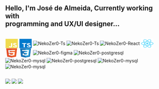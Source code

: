 ## Hello, I'm José de Almeida, Currently working  with<br>programming and UX/UI designer...

<div style="display: inline_block"><br>
  <img align="center" alt="NekoZer0-Js" height="30" width="40" src="https://raw.githubusercontent.com/devicons/devicon/master/icons/javascript/javascript-plain.svg">
  <img align="center" alt="NekoZer0-Ts" height="30" width="40" src="https://raw.githubusercontent.com/devicons/devicon/master/icons/typescript/typescript-plain.svg">
  <img align="center" alt="NekoZer0-Ts" height="30" width="40" src="https://cdn.jsdelivr.net/gh/devicons/devicon/icons/express/express-original.svg">
  <img align="center" alt="NekoZer0-Ts" height="30" width="40" src="https://cdn.jsdelivr.net/gh/devicons/devicon/icons/docker/docker-plain.svg">          
  <img align="center" alt="NekoZer0-React" height="30" width="40" src="https://cdn.jsdelivr.net/gh/devicons/devicon/icons/nodejs/nodejs-original.svg">
  <img align="center" alt="NekoZer0-React" height="30" width="40" src="https://raw.githubusercontent.com/devicons/devicon/master/icons/react/react-original.svg">
  <img align="center" alt="NekoZer0-HTML" height="30" width="40" src="https://raw.githubusercontent.com/devicons/devicon/master/icons/html5/html5-original.svg">
  <img align="center" alt="NekoZer0-CSS" height="30" width="40" src="https://raw.githubusercontent.com/devicons/devicon/master/icons/css3/css3-original.svg">
  <img align="center" alt="NekoZer0-figma" height="30" width="40" src="https://cdn.jsdelivr.net/gh/devicons/devicon/icons/figma/figma-original.svg">
  <img align="center" alt="NekoZer0-postgresql" height="30" width="40"  src="https://cdn.jsdelivr.net/gh/devicons/devicon/icons/postgresql/postgresql-plain.svg">
  <img align="center" alt="NekoZer0-mysql" height="30" width="40" src="https://cdn.jsdelivr.net/gh/devicons/devicon/icons/mysql/mysql-original.svg" >
  <img align="center" alt="NekoZer0-postgresql" height="30" width="40" src="https://cdn.jsdelivr.net/gh/devicons/devicon/icons/mongodb/mongodb-plain.svg"">
  <img align="center" alt="NekoZer0-mysql" height="30" width="40" src="https://cdn.jsdelivr.net/gh/devicons/devicon/icons/windows8/windows8-original.svg" >
  <img align="center" alt="NekoZer0-mysql" height="30" width="40" src="https://cdn.jsdelivr.net/gh/devicons/devicon/icons/vscode/vscode-original.svg" >          
</div>
  
  ##
 
<div> 
 <a href="https://discord.gg/wagxzStdcR" target="_blank"><img src="https://img.shields.io/badge/Discord-7289DA?style=for-the-badge&logo=discord&logoColor=white" target="_blank"></a> 
  <a href = "mailto:contatorafaballerini@gmail.com"><img src="https://img.shields.io/badge/-Gmail-%23333?style=for-the-badge&logo=gmail&logoColor=white" target="_blank"></a>
  <a href="https://www.linkedin.com/in/rafaella-ballerini-45875016a" target="_blank"><img src="https://img.shields.io/badge/-LinkedIn-%230077B5?style=for-the-badge&logo=linkedin&logoColor=white" target="_blank"></a> 
  
</div>

